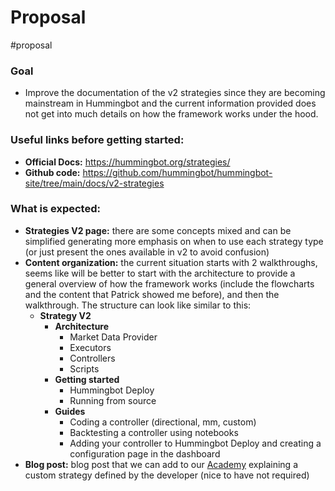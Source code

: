# Proposal
#proposal 

### Goal
 - Improve the documentation of the v2 strategies since they are becoming mainstream in Hummingbot and the current information provided does not get into much details on how the framework works under the hood.

### Useful links before getting started:
- **Official Docs:** https://hummingbot.org/strategies/
- **Github code:** https://github.com/hummingbot/hummingbot-site/tree/main/docs/v2-strategies

### What is expected:
- **Strategies V2 page:** there are some concepts mixed and can be simplified generating more emphasis on when to use each strategy type (or just present the ones available in v2 to avoid confusion)
- **Content organization:** the current situation starts with 2 walkthroughs, seems like will be better to start with the architecture to provide a general overview of how the framework works (include the flowcharts and the content that Patrick showed me before), and then the walkthrough. The structure can look like similar to this:
	- **Strategy V2**
		- **Architecture**
			- Market Data Provider
			- Executors
			- Controllers
			- Scripts
		- **Getting started**
			- Hummingbot Deploy
			- Running from source
		- **Guides**
			- Coding a controller (directional, mm, custom)
			- Backtesting a controller using notebooks
			- Adding your controller to Hummingbot Deploy and creating a configuration page in the dashboard
- **Blog post:** blog post that we can add to our [Academy](https://hummingbot.org/academy/) explaining a custom strategy defined by the developer (nice to have not required)